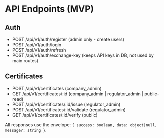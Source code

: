 # API Endpoints (MVP)

## Auth
- POST /api/v1/auth/register  (admin only - create users)
- POST /api/v1/auth/login
- POST /api/v1/auth/refresh
- POST /api/v1/auth/exchange-key  (keeps API keys in DB, not used by main routes)

## Certificates
- POST /api/v1/certificates          (company_admin)
- GET  /api/v1/certificates/:id      (company_admin | regulator_admin | public-read)
- POST /api/v1/certificates/:id/issue (regulator_admin)
- POST /api/v1/certificates/:id/validate (regulator_admin)
- GET  /api/v1/certificates/:id/verify   (public)


All responses use the envelope: `{ success: boolean, data: object|null, message?: string }`.
